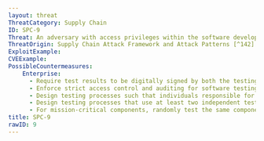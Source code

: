 ```yaml
---
layout: threat
ThreatCategory: Supply Chain
ID: SPC-9
Threat: An adversary with access privileges within the software development environment and to associated tools, including the software unit/component test system and the software configuration management system, can hide malicious code in custom software.
ThreatOrigin: Supply Chain Attack Framework and Attack Patterns [^142]
ExploitExample:
CVEExample:
PossibleCountermeasures:
    Enterprise:
      - Require test results to be digitally signed by both the testing component and a credential uniquely associated with the test operator to enforce non-repudiation
      - Enforce strict access control and auditing for software testing systems to enable effective auditing of tests
      - Design testing processes such that individuals responsible for testing do not know the destination of a tested component to prevent sabotage of a specific critical function, location, device, or organizational operation
      - Design testing processes that use at least two independent testers/processes/tools and compare test results for consistency
      - For mission-critical components, randomly test the same component multiple times using different testers/processes/tools and compare test results for consistency
title: SPC-9
rawID: 9
---
```

